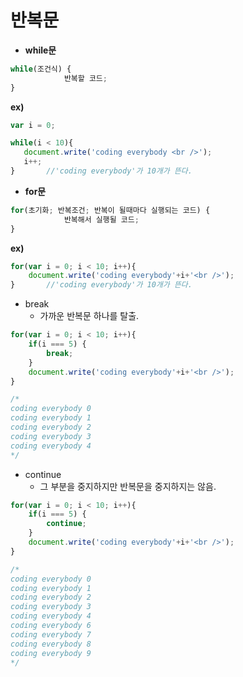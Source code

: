 # 반복문

- **while문**

```javascript
while(조건식) {
			반복할 코드;
}
```

**ex)**

 ```javascript
var i = 0;

while(i < 10){
    document.write('coding everybody <br />');
    i++;
}		//'coding everybody'가 10개가 뜬다.
 ```

- **for문**

```javascript
for(초기화; 반복조건; 반복이 될때마다 실행되는 코드) {
			반복해서 실행될 코드;
}
```

**ex)**

```javascript
for(var i = 0; i < 10; i++){
    document.write('coding everybody'+i+'<br />');
}		//'coding everybody'가 10개가 뜬다.
```



- break
  - 가까운 반복문 하나를 탈출.

```javascript
for(var i = 0; i < 10; i++){
    if(i === 5) {
        break;
    }
    document.write('coding everybody'+i+'<br />');
}

/*
coding everybody 0
coding everybody 1
coding everybody 2
coding everybody 3
coding everybody 4
*/
```



- continue
  - 그 부분을 중지하지만 반복문을 중지하지는 않음.

```javascript
for(var i = 0; i < 10; i++){
    if(i === 5) {
        continue;
    }
    document.write('coding everybody'+i+'<br />');
}

/*
coding everybody 0
coding everybody 1
coding everybody 2
coding everybody 3
coding everybody 4
coding everybody 6
coding everybody 7
coding everybody 8
coding everybody 9
*/
```

